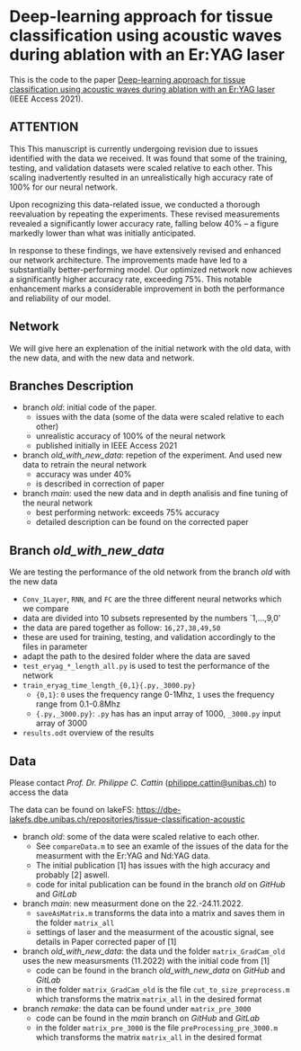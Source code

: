 # Deep-learning approach for tissue classification using acoustic waves during ablation with an Er:YAG laser
This is the code to the paper [Deep-learning approach for tissue classification using acoustic waves during ablation with an Er:YAG laser](https://doi.org/10.1109/ACCESS.2021.3113055) (IEEE Access 2021).

## ATTENTION
This This manuscript is currently undergoing revision due to issues identified with the data we received.
It was found that some of the training, testing, and validation datasets were scaled relative to each other. 
This scaling inadvertently resulted in an unrealistically high accuracy rate of 100% for our neural network.

Upon recognizing this data-related issue, we conducted a thorough reevaluation by repeating the experiments. 
These revised measurements revealed a significantly lower accuracy rate, falling below 40% – a figure markedly lower than what was initially anticipated.

In response to these findings, we have extensively revised and enhanced our network architecture. 
The improvements made have led to a substantially better-performing model. 
Our optimized network now achieves a significantly higher accuracy rate, exceeding 75%. 
This notable enhancement marks a considerable improvement in both the performance and reliability of our model.


## Network
We will give here an explenation of the initial network with the old data, with the new data, and with the new data and network. 


## Branches Description
* branch *old*: initial code of the paper. 
    * issues with the data (some of the data were scaled relative to each other)
    * unrealistic accuracy of 100% of the neural network
    * published initially in IEEE Access 2021
* branch *old_with_new_data*: repetion of the experiment. And used new data to retrain the neural network
    * accuracy was under 40% 
    * is described in correction of paper
* branch *main*: used the new data and in depth analisis and fine tuning of the neural network
    * best performing network: exceeds 75% accuracy
    * detailed description can be found on the corrected paper


## Branch *old_with_new_data*
We are testing the performance of the old network from the branch *old* with the new data
* `Conv_1Layer`, `RNN`, and `FC` are the three different neural networks which we compare
* data are divided into 10 subsets represented by the numbers `1,...,9,0'
* the data are pared together as follow: `16,27,38,49,50`
* these are used for training, testing, and validation accordingly to the files in parameter
* adapt the path to the desired folder where the data are saved
* `test_eryag_*_length_all.py` is used to test the performance of the network
* `train_eryag_time_length_{0,1}{.py,_3000.py}`
    * `{0,1}`: `0` uses the frequency range 0-1Mhz, `1` uses the frequency range from 0.1-0.8Mhz
    * `{.py,_3000.py}`: `.py` has has an input array of 1000, `_3000.py` input array of 3000
* `results.odt` overview of the results


## Data
Please contact *Prof. Dr. Philippe C. Cattin* (philippe.cattin@unibas.ch) to access the data

The data can be found on lakeFS: 
https://dbe-lakefs.dbe.unibas.ch/repositories/tissue-classification-acoustic
* branch *old*: some of the data were scaled relative to each other. 
    * See `compareData.m` to see an examle of the issues of the data for the measurment with the Er:YAG and Nd:YAG data. 
    * The initial publication [1] has issues with the high accuracy and probably [2] aswell.
    * code for inital publication can be found in the branch *old* on *GitHub* and *GitLab*
* branch *main*: new measurment done on the 22.-24.11.2022.
    * `saveAsMatrix.m` transforms the data into a matrix and saves them in the folder `matrix_all` 
    * settings of laser and the measurment of the acoustic signal, see details in Paper corrected paper of [1]
* branch *old_with_new_data*: the data und the folder `matrix_GradCam_old` uses the new measursments (11.2022) with the initial code from [1]
    * code can be found in the branch *old_with_new_data* on *GitHub* and *GitLab*
    * in the folder `matrix_GradCam_old` is the file `cut_to_size_preprocess.m` which transforms the matrix `matrix_all` in the desired format
* branch *remake*: the data can be found under `matrix_pre_3000` 
    * code can be found in the *main* branch on *GitHub* and *GitLab*
    * in the folder `matrix_pre_3000` is the file `preProcessing_pre_3000.m` which transforms the matrix `matrix_all` in the desired format




